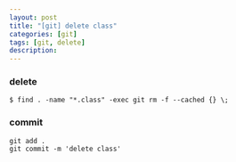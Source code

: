 ```yaml
---
layout: post
title: "[git] delete class"
categories: [git]
tags: [git, delete]
description: 
---
```


### delete
```
$ find . -name "*.class" -exec git rm -f --cached {} \;
```

### commit
```
git add .
git commit -m 'delete class'
```
